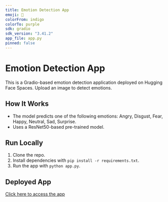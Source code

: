 ```yaml
---
title: Emotion Detection App
emoji: 🧠
colorFrom: indigo
colorTo: purple
sdk: gradio
sdk_version: "3.41.2"
app_file: app.py
pinned: false
---
```


# Emotion Detection App

This is a Gradio-based emotion detection application deployed on Hugging Face Spaces. Upload an image to detect emotions.

## How It Works
- The model predicts one of the following emotions: Angry, Disgust, Fear, Happy, Neutral, Sad, Surprise.
- Uses a ResNet50-based pre-trained model.

## Run Locally
1. Clone the repo.
2. Install dependencies with `pip install -r requirements.txt`.
3. Run the app with `python app.py`.

## Deployed App
[Click here to access the app](https://huggingface.co/spaces/phoeniXharsh/emotion-detection)
